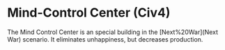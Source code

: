 # Mind-Control Center (Civ4)

The Mind Control Center is an special building in the [Next%20War](Next War) scenario. It eliminates unhappiness, but decreases production.